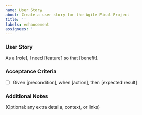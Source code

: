 ```yaml
---
name: User Story
about: Create a user story for the Agile Final Project
title: ''
labels: enhancement
assignees: ''
---
```


### User Story
As a [role], I need [feature] so that [benefit].

### Acceptance Criteria
- [ ] Given [precondition], when [action], then [expected result]

### Additional Notes
(Optional: any extra details, context, or links)
